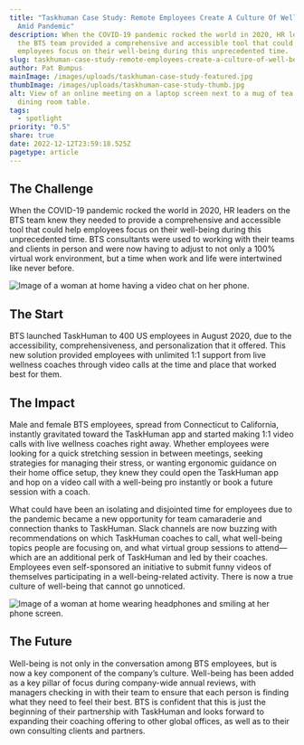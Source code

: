 ```yaml
---
title: "Taskhuman Case Study: Remote Employees Create A Culture Of Well-Being
  Amid Pandemic"
description: When the COVID-19 pandemic rocked the world in 2020, HR leaders on
  the BTS team provided a comprehensive and accessible tool that could help
  employees focus on their well-being during this unprecedented time.
slug: taskhuman-case-study-remote-employees-create-a-culture-of-well-being-amid-pandemic
author: Pat Bumpus
mainImage: /images/uploads/taskhuman-case-study-featured.jpg
thumbImage: /images/uploads/taskhuman-case-study-thumb.jpg
alt: View of an online meeting on a laptop screen next to a mug of tea on a
  dining room table.
tags:
  - spotlight
priority: "0.5"
share: true
date: 2022-12-12T23:59:18.525Z
pagetype: article
---
```

## The Challenge

When the COVID-19 pandemic rocked the world in 2020, HR leaders on the BTS team knew they needed to provide a comprehensive and accessible tool that could help employees focus on their well-being during this unprecedented time. BTS consultants were used to working with their teams and clients in person and were now having to adjust to not only a 100% virtual work environment, but a time when work and life were intertwined like never before.

![Image of a woman at home having a video chat on her phone.](/images/uploads/taskhuman-case-study-01.jpg)

## The Start

BTS launched TaskHuman to 400 US employees in August 2020, due to the accessibility, comprehensiveness, and personalization that it offered. This new solution provided employees with unlimited 1:1 support from live wellness coaches through video calls at the time and place that worked best for them.

## The Impact

Male and female BTS employees, spread from Connecticut to California, instantly gravitated toward the TaskHuman app and started making 1:1 video calls with live wellness coaches right away. Whether employees were looking for a quick stretching session in between meetings, seeking strategies for managing their stress, or wanting ergonomic guidance on their home office setup, they knew they could open the TaskHuman app and hop on a video call with a well-being pro instantly or book a future session with a coach.

What could have been an isolating and disjointed time for employees due to the pandemic became a new opportunity for team camaraderie and connection thanks to TaskHuman. Slack channels are now buzzing with recommendations on which TaskHuman coaches to call, what well-being topics people are focusing on, and what virtual group sessions to attend—which are an additional perk of TaskHuman and led by their coaches. Employees even self-sponsored an initiative to submit funny videos of themselves participating in a well-being-related activity. There is now a true culture of well-being that cannot go unnoticed.

![Image of a woman at home wearing headphones and smiling at her phone screen.](/images/uploads/taskhuman-case-study-02.jpg)

## The Future

Well-being is not only in the conversation among BTS employees, but is now a key component of the company’s culture. Well-being has been added as a key pillar of focus during company-wide annual reviews, with managers checking in with their team to ensure that each person is finding what they need to feel their best. BTS is confident that this is just the beginning of their partnership with TaskHuman and looks forward to expanding their coaching offering to other global offices, as well as to their own consulting clients and partners.